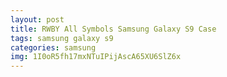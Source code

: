 ```yaml
---
layout: post
title: RWBY All Symbols Samsung Galaxy S9 Case
tags: samsung galaxy s9
categories: samsung
img: 1I0oR5fh17mxNTuIPijAscA65XU6SlZ6x
---
```

